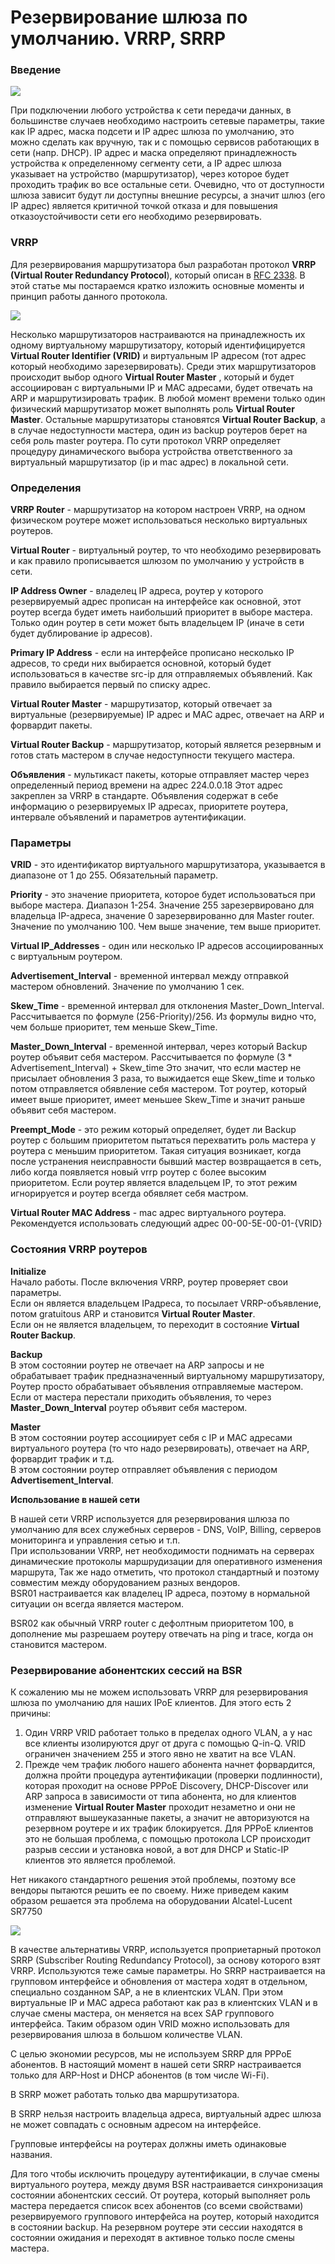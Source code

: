 # Резервирование шлюза по умолчанию. VRRP, SRRP

### **Введение**

![](../../../.gitbook/assets/1%20%281%29.png)

При подключении любого устройства к сети передачи данных, в большинстве случаев необходимо настроить сетевые параметры, такие как IP адрес, маска подсети и IP адрес шлюза по умолчанию, это можно сделать как вручную, так и с помощью сервисов работающих в сети \(напр. DHCP\). IP адрес и маска определяют принадлежность устройства к определенному сегменту сети, а IP адрес шлюза указывает на устройство \(маршрутизатор\), через которое будет проходить трафик во все остальные сети. Очевидно, что от доступности шлюза зависит будут ли доступны внешние ресурсы, а значит шлюз \(его IP адрес\) является критичной точкой отказа и для повышения отказоустойчивости сети его необходимо резервировать.

### **VRRP**

Для резервирования маршрутизатора был разработан протокол **VRRP \(Virtual Router Redundancy Protocol**\), который описан в [RFC 2338](http://tools.ietf.org/html/rfc2338). В этой статье мы постараемся кратко изложить основные моменты и принцип работы данного протокола.

![](../../../.gitbook/assets/2%20%282%29.png)

Несколько маршрутизаторов настраиваются на принадлежность их одному виртуальному маршрутизатору, который идентифицируется **Virtual Router Identifier \(VRID\)** и виртуальным IP адресом \(тот адрес который необходимо зарезервировать\). Среди этих маршрутизаторов происходит выбор одного **Virtual Router Master** , который и будет ассоциирован с виртуальными IP и MAC адресами, будет отвечать на ARP и маршрутизировать трафик. В любой момент времени только один физический маршрутизатор может выполнять роль **Virtual Router Master**. Остальные маршрутизаторы становятся **Virtual Router Backup**, а в случае недоступности мастера, один из backup роутеров берет на себя роль master роутера. По сути протокол VRRP определяет процедуру динамического выбора устройства ответственного за виртуальный маршрутизатор \(ip и mac адрес\) в локальной сети.

### **Определения**

**VRRP Router** - маршрутизатор на котором настроен VRRP, на одном физическом роутере может использоваться несколько виртуальных роутеров.

**Virtual Router** - виртуальный роутер, то что необходимо резервировать и как правило прописывается шлюзом по умолчанию у устройств в сети.

**IP Address Owner** - владелец IP адреса, роутер у которого резервируемый адрес прописан на интерфейсе как основной, этот роутер всегда будет иметь наибольший приоритет в выборе мастера. Только один роутер в сети может быть владельцем IP \(иначе в сети будет дублирование ip адресов\).

**Primary IP Address** - если на интерфейсе прописано несколько IP адресов, то среди них выбирается основной, который будет использоваться в качестве src-ip для отправляемых объявлений. Как правило выбирается первый по списку адрес.

**Virtual Router Master** - маршрутизатор, который отвечает за виртуальные \(резервируемые\) IP адрес и MAC адрес, отвечает на ARP и форвардит пакеты.

**Virtual Router Backup** - маршрутизатор, который является резервным и готов стать мастером в случае недоступности текущего мастера.

**Объявления** - мультикаст пакеты, которые отправляет мастер через определенный период времени на адрес 224.0.0.18 Этот адрес закреплен за VRRP в стандарте. Объявления содержат в себе информацию о резервируемых IP адресах, приоритете роутера, интервале объявлений и параметров аутентификации.

### **Параметры**

**VRID** - это идентификатор виртуального маршрутизатора, указывается в диапазоне от 1 до 255. Обязательный параметр.

**Priority** - это значение приоритета, которое будет использоваться при выборе мастера. Диапазон 1-254. Значение 255 зарезервировано для владельца IP-адреса, значение 0 зарезервированно для Master router. Значение по умолчанию 100. Чем выше значение, тем выше приоритет.

 **Virtual IP\_Addresses** - один или несколько IP адресов ассоциированных с виртуальным роутером.

**Advertisement\_Interval** - временной интервал между отправкой мастером обновлений. Значение по умолчанию 1 сек.

**Skew\_Time** - временной интервал для отклонения Master\_Down\_Interval. Рассчитывается по формуле \(256-Priority\)/256. Из формулы видно что, чем больше приоритет, тем меньше Skew\_Time.

**Master\_Down\_Interval** - временной интервал, через который Backup роутер объявит себя мастером. Рассчитывается по формуле \(3 \* Advertisement\_Interval\) + Skew\_time  Это значит, что если мастер не присылает обновления 3 раза, то выжидается еще Skew\_time  и только потом отправляется обявление себя мастером. Тот роутер, который имеет выше приоритет, имеет меньшее Skew\_Time и значит раньше объявит себя мастером.

**Preempt\_Mode** - это режим который определяет, будет ли Backup роутер с большим приоритетом пытаться перехватить роль мастера у роутера с меньшим приоритетом. Такая ситуация возникает, когда после устранения неисправности бывший мастер возвращается в сеть, либо когда появляется новый vrrp роутер с более высоким приоритетом. Если роутер является владельцем IP, то этот режим игнорируется и роутер всегда обявляет себя мастром.

**Virtual Router MAC Address** - mac адрес виртуального роутера. Рекомендуется использовать следующий адрес 00-00-5E-00-01-{VRID}

### **Состояния VRRP роутеров**

**Initialize**  
Начало работы. После включения VRRP, роутер проверяет свои параметры.  
Если он является владельцем IPадреса, то посылает VRRP-объявление, потом gratuitous ARP и становится **Virtual Router Master**.  
Если он не является владельцем, то переходит в состояние **Virtual Router Backup**.

**Backup**  
В этом состоянии роутер не отвечает на ARP запросы и не обрабатывает трафик предназначенный виртуальному маршрутизатору, Роутер просто обрабатывает объявления отправляемые мастером. Если от мастера перестали приходить объявления, то через **Master\_Down\_Interval** роутер объявит себя мастером.

**Master**  
В этом состоянии роутер ассоциирует себя с IP и MAC адресами виртуального роутера \(то что надо резервировать\), отвечает на ARP, форвардит трафик и т.д.  
В этом состоянии роутер отправляет объявления с периодом **Advertisement\_Interval**.    


**Использование в нашей сети**

В нашей сети VRRP используется для резервирования шлюза по умолчанию для всех служебных серверов - DNS, VoIP, Billing, серверов мониторинга и управления сетью и т.п.  
При использовании VRRP, нет необходимости поднимать на серверах динамические протоколы маршрудизации для оперативного изменения маршрута, Так же надо отметить, что протокол стандартный и поэтому совместим между оборудованием разных вендоров.  
BSR01 настраивается как владелец IP адреса, поэтому в нормальной ситуации он всегда является мастером.

BSR02 как обычный VRRP router с дефолтным приоритетом 100, в дополнение мы разрешаем роутеру отвечать на ping и trace, когда он становится мастером.

### **Резервирование абонентских сессий на BSR**

К сожалению мы не можем использовать VRRP для резервирования шлюза по умолчанию для наших IPoE клиентов. Для этого есть 2 причины:

1. Один VRRP VRID работает только в пределах одного VLAN, а у нас все клиенты изолируются друг от друга с помощью Q-in-Q. VRID ограничен значением 255 и этого явно не хватит на все VLAN.
2. Прежде чем трафик любого нашего абонента начнет форвардится, должна пройти процедура аутентификации \(проверки подлинности\), которая проходит на основе PPPoE Discovery, DHCP-Discover или ARP запроса в зависимости от типа абонента, но для клиентов изменение **Virtual Router Master**  проходит незаметно и они не отправляют вышеуказанные пакеты, а значит не авторизуются на резервном роутере и их трафик блокируется. Для PPPoE клиентов это не большая проблема, с помощью протокола LCP происходит разрыв сессии и установка новой, а вот для DHCP и Static-IP клиентов это является проблемой.

Нет никакого стандартного решения этой проблемы, поэтому все вендоры пытаются решить ее по своему. Ниже приведем каким образом решается эта проблема на оборудовании Alcatel-Lucent SR7750

![](../../../.gitbook/assets/3%20%282%29.png)

В качестве альтернативы VRRP, используется проприетарный протокол SRRP \(Subscriber Routing Redundancy Protocol\), за основу которого взят VRRP. Используются теже самые параметры. Но SRRP настраивается на групповом интерфейсе и обновления от мастера ходят в отдельном, специально созданном SAP, а не в клиентских VLAN. При этом виртуальные IP и MAC адреса работают как раз в клиентских VLAN и в случае смены мастера, он меняется на всех SAP группового интерфейса. Таким образом один VRID можно использовать для резервирования шлюза в большом количестве VLAN.

С целью экономии ресурсов, мы не используем SRRP для PPPoE абонентов. В настоящий момент в нашей сети SRRP настраивается только для ARP-Host и DHCP абонентов \(в том числе Wi-Fi\).

В SRRP может работать только два маршрутизатора.

В SRRP нельзя настроить владельца адреса, виртуальный адрес шлюза не может совпадать с основным адресом на интерфейсе.

Групповые интерфейсы на роутерах должны иметь одинаковые названия.

Для того чтобы исключить процедуру аутентификации, в случае смены виртуального роутера, между двумя BSR настраивается синхронизация состоянии абонентских сессий. От роутера, который выполняет роль мастера передается список всех абонентов \(со всеми свойствами\) резервируемого группового интерфейса на роутер, который находится в состоянии backup. На резервном роутере эти сессии находятся в состоянии ожидания и переходят в активное только после смены мастера.

